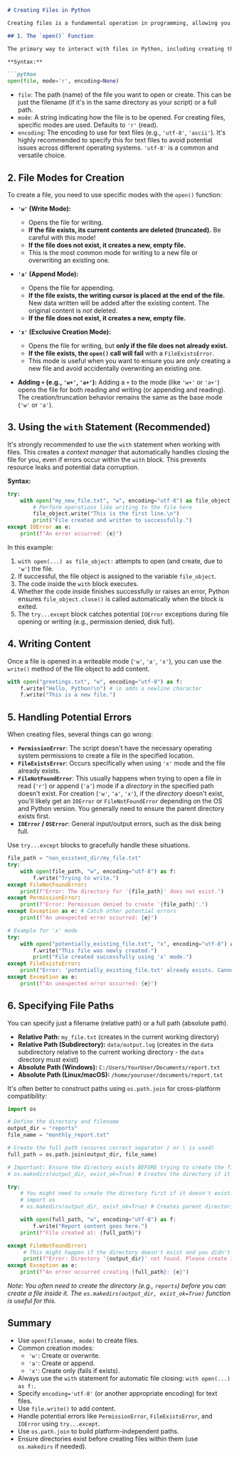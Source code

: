 ```markdown
# Creating Files in Python

Creating files is a fundamental operation in programming, allowing you to store data persistently, generate reports, save configurations, and much more. Python provides built-in functions to handle file creation easily and efficiently.

## 1. The `open()` Function

The primary way to interact with files in Python, including creating them, is using the built-in `open()` function.

**Syntax:**

```python
open(file, mode='r', encoding=None)
```

*   `file`: The path (name) of the file you want to open or create. This can be just the filename (if it's in the same directory as your script) or a full path.
*   `mode`: A string indicating how the file is to be opened. For creating files, specific modes are used. Defaults to `'r'` (read).
*   `encoding`: The encoding to use for text files (e.g., `'utf-8'`, `'ascii'`). It's highly recommended to specify this for text files to avoid potential issues across different operating systems. `'utf-8'` is a common and versatile choice.

## 2. File Modes for Creation

To create a file, you need to use specific modes with the `open()` function:

*   **`'w'` (Write Mode):**
	*   Opens the file for writing.
	*   **If the file exists, its current contents are deleted (truncated).** Be careful with this mode!
	*   **If the file does not exist, it creates a new, empty file.**
	*   This is the most common mode for writing to a new file or overwriting an existing one.

*   **`'a'` (Append Mode):**
	*   Opens the file for appending.
	*   **If the file exists, the writing cursor is placed at the end of the file.** New data written will be added after the existing content. The original content is *not* deleted.
	*   **If the file does not exist, it creates a new, empty file.**

*   **`'x'` (Exclusive Creation Mode):**
	*   Opens the file for writing, but **only if the file does not already exist.**
	*   **If the file exists, the `open()` call will fail** with a `FileExistsError`.
	*   This mode is useful when you want to ensure you are *only* creating a new file and avoid accidentally overwriting an existing one.

*   **Adding `+` (e.g., `'w+'`, `'a+'`):** Adding a `+` to the mode (like `'w+'` or `'a+'`) opens the file for both reading and writing (or appending and reading). The creation/truncation behavior remains the same as the base mode (`'w'` or `'a'`).

## 3. Using the `with` Statement (Recommended)

It's strongly recommended to use the `with` statement when working with files. This creates a *context manager* that automatically handles closing the file for you, even if errors occur within the `with` block. This prevents resource leaks and potential data corruption.

**Syntax:**

```python
try:
	with open("my_new_file.txt", "w", encoding="utf-8") as file_object:
		# Perform operations like writing to the file here
		file_object.write("This is the first line.\n")
		print("File created and written to successfully.")
except IOError as e:
	print(f"An error occurred: {e}")
```

In this example:
1.  `with open(...) as file_object:` attempts to open (and create, due to `'w'`) the file.
2.  If successful, the file object is assigned to the variable `file_object`.
3.  The code inside the `with` block executes.
4.  Whether the code inside finishes successfully or raises an error, Python ensures `file_object.close()` is called automatically when the block is exited.
5.  The `try...except` block catches potential `IOError` exceptions during file opening or writing (e.g., permission denied, disk full).

## 4. Writing Content

Once a file is opened in a writeable mode (`'w'`, `'a'`, `'x'`), you can use the `write()` method of the file object to add content.

```python
with open("greetings.txt", "w", encoding="utf-8") as f:
	f.write("Hello, Python!\n") # \n adds a newline character
	f.write("This is a new file.")
```

## 5. Handling Potential Errors

When creating files, several things can go wrong:

*   **`PermissionError`**: The script doesn't have the necessary operating system permissions to create a file in the specified location.
*   **`FileExistsError`**: Occurs specifically when using `'x'` mode and the file already exists.
*   **`FileNotFoundError`**: This usually happens when trying to open a file in read (`'r'`) or append (`'a'`) mode if a *directory* in the specified path doesn't exist. For creation (`'w'`, `'a'`, `'x'`), if the *directory* doesn't exist, you'll likely get an `IOError` or `FileNotFoundError` depending on the OS and Python version. You generally need to ensure the parent directory exists first.
*   **`IOError` / `OSError`**: General input/output errors, such as the disk being full.

Use `try...except` blocks to gracefully handle these situations.

```python
file_path = "non_existent_dir/my_file.txt"
try:
	with open(file_path, "w", encoding="utf-8") as f:
		f.write("Trying to write.")
except FileNotFoundError:
	print(f"Error: The directory for '{file_path}' does not exist.")
except PermissionError:
	print(f"Error: Permission denied to create '{file_path}'.")
except Exception as e: # Catch other potential errors
	print(f"An unexpected error occurred: {e}")

# Example for 'x' mode
try:
	with open("potentially_existing_file.txt", "x", encoding="utf-8") as f:
		f.write("This file was newly created.")
		print("File created successfully using 'x' mode.")
except FileExistsError:
	print("Error: 'potentially_existing_file.txt' already exists. Cannot create with 'x' mode.")
except Exception as e:
	print(f"An unexpected error occurred: {e}")
```

## 6. Specifying File Paths

You can specify just a filename (relative path) or a full path (absolute path).

*   **Relative Path:** `my_file.txt` (creates in the current working directory)
*   **Relative Path (Subdirectory):** `data/output.log` (creates in the `data` subdirectory relative to the current working directory - the `data` directory must exist)
*   **Absolute Path (Windows):** `C:/Users/YourUser/Documents/report.txt`
*   **Absolute Path (Linux/macOS):** `/home/youruser/documents/report.txt`

It's often better to construct paths using `os.path.join` for cross-platform compatibility:

```python
import os

# Define the directory and filename
output_dir = "reports"
file_name = "monthly_report.txt"

# Create the full path (ensures correct separator / or \ is used)
full_path = os.path.join(output_dir, file_name)

# Important: Ensure the directory exists BEFORE trying to create the file in it
# os.makedirs(output_dir, exist_ok=True) # Creates the directory if it doesn't exist

try:
	# You might need to create the directory first if it doesn't exist:
	# import os
	# os.makedirs(output_dir, exist_ok=True) # Creates parent directories as needed

	with open(full_path, "w", encoding="utf-8") as f:
		f.write("Report content goes here.")
	print(f"File created at: {full_path}")

except FileNotFoundError:
	 # This might happen if the directory doesn't exist and you didn't create it
	 print(f"Error: Directory '{output_dir}' not found. Please create it first.")
except Exception as e:
	print(f"An error occurred creating {full_path}: {e}")

```
*Note: You often need to create the directory (e.g., `reports`) before you can create a file inside it. The `os.makedirs(output_dir, exist_ok=True)` function is useful for this.*

## Summary

*   Use `open(filename, mode)` to create files.
*   Common creation modes:
	*   `'w'`: Create or overwrite.
	*   `'a'`: Create or append.
	*   `'x'`: Create only (fails if exists).
*   Always use the `with` statement for automatic file closing: `with open(...) as f:`.
*   Specify `encoding='utf-8'` (or another appropriate encoding) for text files.
*   Use `file.write()` to add content.
*   Handle potential errors like `PermissionError`, `FileExistsError`, and `IOError` using `try...except`.
*   Use `os.path.join` to build platform-independent paths.
*   Ensure directories exist before creating files within them (use `os.makedirs` if needed).
```